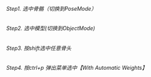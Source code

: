 
###### Step1. 选中骨骼（切换到PoseMode）
###### Step2. 选中模型(切换到ObjectMode) 
###### Step3. 按shift选中任意骨头 
###### Step4. 按ctrl+p 弹出菜单选中【With Automatic Weights】

